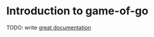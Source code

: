 # Introduction to game-of-go

TODO: write [great documentation](http://jacobian.org/writing/what-to-write/)
